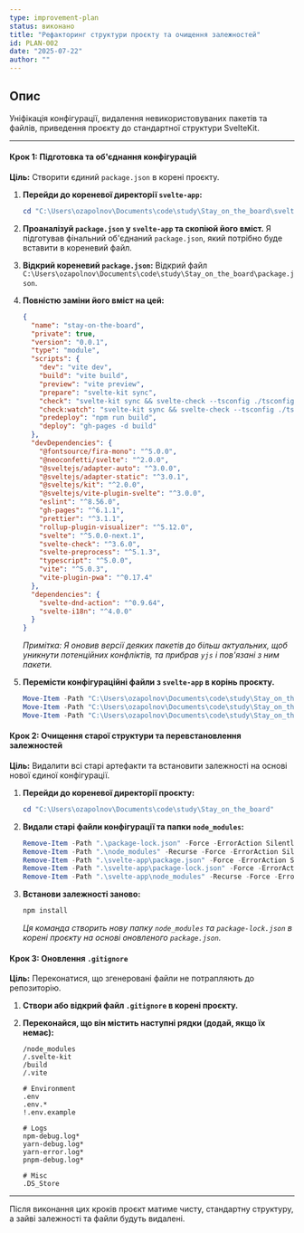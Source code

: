 ```yaml
---
type: improvement-plan
status: виконано
title: "Рефакторинг структури проєкту та очищення залежностей"
id: PLAN-002
date: "2025-07-22"
author: ""
---
```


## Опис

Уніфікація конфігурації, видалення невикористовуваних пакетів та файлів, приведення проєкту до стандартної структури SvelteKit.

---

#### Крок 1: Підготовка та об'єднання конфігурацій

**Ціль:** Створити єдиний `package.json` в корені проєкту.

1.  **Перейди до кореневої директорії `svelte-app`:**
    ```powershell
    cd "C:\Users\ozapolnov\Documents\code\study\Stay_on_the_board\svelte-app"
    ```

2.  **Проаналізуй `package.json` у `svelte-app` та скопіюй його вміст.** Я підготував фінальний об'єднаний `package.json`, який потрібно буде вставити в кореневий файл.

3.  **Відкрий кореневий `package.json`:**
    Відкрий файл `C:\Users\ozapolnov\Documents\code\study\Stay_on_the_board\package.json`.

4.  **Повністю заміни його вміст на цей:**
    ```json
    {
      "name": "stay-on-the-board",
      "private": true,
      "version": "0.0.1",
      "type": "module",
      "scripts": {
        "dev": "vite dev",
        "build": "vite build",
        "preview": "vite preview",
        "prepare": "svelte-kit sync",
        "check": "svelte-kit sync && svelte-check --tsconfig ./tsconfig.json",
        "check:watch": "svelte-kit sync && svelte-check --tsconfig ./tsconfig.json --watch",
        "predeploy": "npm run build",
        "deploy": "gh-pages -d build"
      },
      "devDependencies": {
        "@fontsource/fira-mono": "^5.0.0",
        "@neoconfetti/svelte": "^2.0.0",
        "@sveltejs/adapter-auto": "^3.0.0",
        "@sveltejs/adapter-static": "^3.0.1",
        "@sveltejs/kit": "^2.0.0",
        "@sveltejs/vite-plugin-svelte": "^3.0.0",
        "eslint": "^8.56.0",
        "gh-pages": "^6.1.1",
        "prettier": "^3.1.1",
        "rollup-plugin-visualizer": "^5.12.0",
        "svelte": "^5.0.0-next.1",
        "svelte-check": "^3.6.0",
        "svelte-preprocess": "^5.1.3",
        "typescript": "^5.0.0",
        "vite": "^5.0.3",
        "vite-plugin-pwa": "^0.17.4"
      },
      "dependencies": {
        "svelte-dnd-action": "^0.9.64",
        "svelte-i18n": "^4.0.0"
      }
    }
    ```
    *Примітка: Я оновив версії деяких пакетів до більш актуальних, щоб уникнути потенційних конфліктів, та прибрав `yjs` і пов'язані з ним пакети.*

5.  **Перемісти конфігураційні файли з `svelte-app` в корінь проєкту.**
    ```powershell
    Move-Item -Path "C:\Users\ozapolnov\Documents\code\study\Stay_on_the_board\svelte-app\svelte.config.js" -Destination "C:\Users\ozapolnov\Documents\code\study\Stay_on_the_board\"
    Move-Item -Path "C:\Users\ozapolnov\Documents\code\study\Stay_on_the_board\svelte-app\tsconfig.json" -Destination "C:\Users\ozapolnov\Documents\code\study\Stay_on_the_board\"
    Move-Item -Path "C:\Users\ozapolnov\Documents\code\study\Stay_on_the_board\svelte-app\vite.config.ts" -Destination "C:\Users\ozapolnov\Documents\code\study\Stay_on_the_board\"
    ```

#### Крок 2: Очищення старої структури та перевстановлення залежностей

**Ціль:** Видалити всі старі артефакти та встановити залежності на основі нової єдиної конфігурації.

1.  **Перейди до кореневої директорії проєкту:**
    ```powershell
    cd "C:\Users\ozapolnov\Documents\code\study\Stay_on_the_board"
    ```

2.  **Видали старі файли конфігурації та папки `node_modules`:**
    ```powershell
    Remove-Item -Path ".\package-lock.json" -Force -ErrorAction SilentlyContinue
    Remove-Item -Path ".\node_modules" -Recurse -Force -ErrorAction SilentlyContinue
    Remove-Item -Path ".\svelte-app\package.json" -Force -ErrorAction SilentlyContinue
    Remove-Item -Path ".\svelte-app\package-lock.json" -Force -ErrorAction SilentlyContinue
    Remove-Item -Path ".\svelte-app\node_modules" -Recurse -Force -ErrorAction SilentlyContinue
    ```

3.  **Встанови залежності заново:**
    ```powershell
    npm install
    ```
    *Ця команда створить нову папку `node_modules` та `package-lock.json` в корені проєкту на основі оновленого `package.json`.*

#### Крок 3: Оновлення `.gitignore`

**Ціль:** Переконатися, що згенеровані файли не потрапляють до репозиторію.

1.  **Створи або відкрий файл `.gitignore` в корені проєкту.**

2.  **Переконайся, що він містить наступні рядки (додай, якщо їх немає):**
    ```
    /node_modules
    /.svelte-kit
    /build
    /.vite

    # Environment
    .env
    .env.*
    !.env.example

    # Logs
    npm-debug.log*
    yarn-debug.log*
    yarn-error.log*
    pnpm-debug.log*

    # Misc
    .DS_Store
    ```

---

Після виконання цих кроків проєкт матиме чисту, стандартну структуру, а зайві залежності та файли будуть видалені.